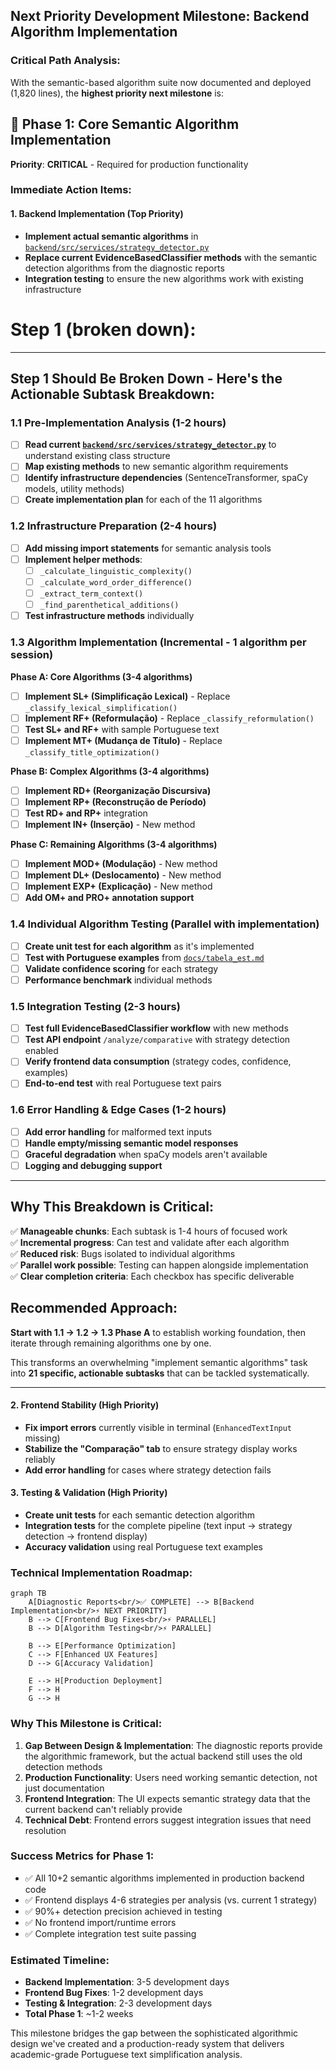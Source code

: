 ## Next Priority Development Milestone: **Backend Algorithm Implementation**

### **Critical Path Analysis:**

With the semantic-based algorithm suite now documented and deployed (1,820 lines), the **highest priority next milestone** is:

## 🎯 **Phase 1: Core Semantic Algorithm Implementation**

**Priority**: **CRITICAL** - Required for production functionality

### **Immediate Action Items:**

#### **1. Backend Implementation (Top Priority)**

- **Implement actual semantic algorithms** in [`backend/src/services/strategy_detector.py`](backend/src/services/strategy_detector.py)
- **Replace current EvidenceBasedClassifier methods** with the semantic detection algorithms from the diagnostic reports
- **Integration testing** to ensure the new algorithms work with existing infrastructure



# Step 1 (broken down):

---

## Step 1 Should Be Broken Down - Here's the Actionable Subtask Breakdown:

### **1.1 Pre-Implementation Analysis (1-2 hours)**

- [ ] **Read current [`backend/src/services/strategy_detector.py`](backend/src/services/strategy_detector.py)** to understand existing class structure
- [ ] **Map existing methods** to new semantic algorithm requirements
- [ ] **Identify infrastructure dependencies** (SentenceTransformer, spaCy models, utility methods)
- [ ] **Create implementation plan** for each of the 11 algorithms

### **1.2 Infrastructure Preparation (2-4 hours)**

- [ ] **Add missing import statements** for semantic analysis tools
- [ ] **Implement helper methods**:
  - [ ] `_calculate_linguistic_complexity()` 
  - [ ] `_calculate_word_order_difference()`
  - [ ] `_extract_term_context()`
  - [ ] `_find_parenthetical_additions()`
- [ ] **Test infrastructure methods** individually

### **1.3 Algorithm Implementation (Incremental - 1 algorithm per session)**

**Phase A: Core Algorithms (3-4 algorithms)**

- [ ] **Implement SL+ (Simplificação Lexical)** - Replace `_classify_lexical_simplification()`
- [ ] **Implement RF+ (Reformulação)** - Replace `_classify_reformulation()`
- [ ] **Test SL+ and RF+** with sample Portuguese text
- [ ] **Implement MT+ (Mudança de Título)** - Replace `_classify_title_optimization()`

**Phase B: Complex Algorithms (3-4 algorithms)**

- [ ] **Implement RD+ (Reorganização Discursiva)** 
- [ ] **Implement RP+ (Reconstrução de Período)**
- [ ] **Test RD+ and RP+** integration
- [ ] **Implement IN+ (Inserção)** - New method

**Phase C: Remaining Algorithms (3-4 algorithms)**

- [ ] **Implement MOD+ (Modulação)** - New method
- [ ] **Implement DL+ (Deslocamento)** - New method  
- [ ] **Implement EXP+ (Explicação)** - New method
- [ ] **Add OM+ and PRO+ annotation support**

### **1.4 Individual Algorithm Testing (Parallel with implementation)**

- [ ] **Create unit test for each algorithm** as it's implemented
- [ ] **Test with Portuguese examples** from [`docs/tabela_est.md`](docs/tabela_est.md)
- [ ] **Validate confidence scoring** for each strategy
- [ ] **Performance benchmark** individual methods

### **1.5 Integration Testing (2-3 hours)**

- [ ] **Test full EvidenceBasedClassifier workflow** with new methods
- [ ] **Test API endpoint** `/analyze/comparative` with strategy detection enabled
- [ ] **Verify frontend data consumption** (strategy codes, confidence, examples)
- [ ] **End-to-end test** with real Portuguese text pairs

### **1.6 Error Handling & Edge Cases (1-2 hours)**

- [ ] **Add error handling** for malformed text inputs
- [ ] **Handle empty/missing semantic model responses**
- [ ] **Graceful degradation** when spaCy models aren't available
- [ ] **Logging and debugging support**

---

## **Why This Breakdown is Critical:**

✅ **Manageable chunks**: Each subtask is 1-4 hours of focused work  
✅ **Incremental progress**: Can test and validate after each algorithm  
✅ **Reduced risk**: Bugs isolated to individual algorithms  
✅ **Parallel work possible**: Testing can happen alongside implementation  
✅ **Clear completion criteria**: Each checkbox has specific deliverable

## **Recommended Approach:**

**Start with 1.1 → 1.2 → 1.3 Phase A** to establish working foundation, then iterate through remaining algorithms one by one.

This transforms an overwhelming "implement semantic algorithms" task into **21 specific, actionable subtasks** that can be tackled systematically.



----



#### **2. Frontend Stability (High Priority)**

- **Fix import errors** currently visible in terminal (`EnhancedTextInput` missing)
- **Stabilize the "Comparação" tab** to ensure strategy display works reliably
- **Add error handling** for cases where strategy detection fails

#### **3. Testing & Validation (High Priority)**

- **Create unit tests** for each semantic detection algorithm  
- **Integration tests** for the complete pipeline (text input → strategy detection → frontend display)
- **Accuracy validation** using real Portuguese text examples

### **Technical Implementation Roadmap:**

```mermaid
graph TB
    A[Diagnostic Reports<br/>✅ COMPLETE] --> B[Backend Implementation<br/>⚡ NEXT PRIORITY]
    B --> C[Frontend Bug Fixes<br/>⚡ PARALLEL]
    B --> D[Algorithm Testing<br/>⚡ PARALLEL]

    B --> E[Performance Optimization]
    C --> F[Enhanced UX Features]
    D --> G[Accuracy Validation]

    E --> H[Production Deployment]
    F --> H
    G --> H
```

### **Why This Milestone is Critical:**

1. **Gap Between Design & Implementation**: The diagnostic reports provide the algorithmic framework, but the actual backend still uses the old detection methods
2. **Production Functionality**: Users need working semantic detection, not just documentation
3. **Frontend Integration**: The UI expects semantic strategy data that the current backend can't reliably provide
4. **Technical Debt**: Frontend errors suggest integration issues that need resolution

### **Success Metrics for Phase 1:**

- ✅ All 10+2 semantic algorithms implemented in production backend code
- ✅ Frontend displays 4-6 strategies per analysis (vs. current 1 strategy)  
- ✅ 90%+ detection precision achieved in testing
- ✅ No frontend import/runtime errors
- ✅ Complete integration test suite passing

### **Estimated Timeline:**

- **Backend Implementation**: 3-5 development days
- **Frontend Bug Fixes**: 1-2 development days  
- **Testing & Integration**: 2-3 development days
- **Total Phase 1**: ~1-2 weeks

This milestone bridges the gap between the sophisticated algorithmic design we've created and a production-ready system that delivers academic-grade Portuguese text simplification analysis.
